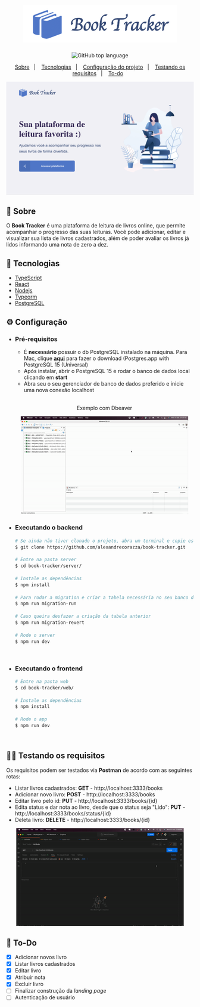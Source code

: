 <h1 align="center">
    <img alt="Letmeask" src=".github/logo.png" height="100px" />
</h1>

<p align="center">
  <img alt="GitHub top language" src="https://img.shields.io/github/languages/top/alexandrecorazza/book-tracker?style=flat-square"> 
</p>
<p align="center">
  <a href="#bookmark-sobre">Sobre</a>&nbsp;&nbsp;&nbsp;|&nbsp;&nbsp;&nbsp;
  <a href="#rocket-tecnologias">Tecnologias</a>&nbsp;&nbsp;&nbsp;|&nbsp;&nbsp;&nbsp;
  <a href="#%EF%B8%8F-configuração">Configuração do projeto</a>&nbsp;&nbsp;&nbsp;|&nbsp;&nbsp;&nbsp;
  <a href="#man_factory_worker-testando-os-requisitos">Testando os requisitos</a>&nbsp;&nbsp;&nbsp;|&nbsp;&nbsp;&nbsp;
  <a href="#pushpin-to-do">To-do</a>&nbsp;&nbsp;&nbsp;
</p>

<p align="center">
  <img alt="design do projeto" width="550px" src="./.github/cover.png" />
<p>

## :bookmark: Sobre

O **Book Tracker** é uma plataforma de leitura de livros online, que permite acompanhar o progresso das suas leituras. Você pode adicionar, editar e visualizar sua lista de livros cadastrados, além de poder avaliar os livros já lidos informando uma nota de zero a dez.

## :rocket: Tecnologias

- [TypeScript](https://www.typescriptlang.org/)
- [React](https://reactjs.org/)
- [Nodejs](https://nodejs.org/en/)
- [Typeorm](https://typeorm.io/)
- [PostgreSQL](https://www.postgresql.org/)


## ⚙️ Configuração

- ### **Pré-requisitos**

  - É **necessário** possuir o db PostgreSQL instalado na máquina. Para Mac, clique **[aqui](https://postgresapp.com/downloads.html)** para fazer o download (Postgres.app with PostgreSQL 15 (Universal)
  - Após instalar, abrir o PostgreSQL 15 e rodar o banco de dados local clicando em **start**
  - Abra seu o seu gerenciador de banco de dados preferido e inicie uma nova conexão localhost 

  <br/>
  <p align="center">
    <span>Exemplo com Dbeaver</span>
  </p>
  <p align="center">
    <img alt="configurando db" width="450px" src="./.github/db-setup.gif" />
  <p>
    
- ### Executando o backend

  ```bash
  # Se ainda não tiver clonado o projeto, abra um terminal e copie este repositório com o comando
  $ git clone https://github.com/alexandrecorazza/book-tracker.git

  # Entre na pasta server 
  $ cd book-tracker/server/

  # Instale as dependências
  $ npm install

  # Para rodar a migration e criar a tabela necessária no seu banco de dados local
  $ npm run migration-run

  # Caso queira desfazer a criação da tabela anterior
  $ npm run migration-revert

  # Rode o server
  $ npm run dev
  ```

<br>

- ### Executando o frontend

  ```bash
  # Entre na pasta web 
  $ cd book-tracker/web/

  # Instale as dependências
  $ npm install
    
  # Rode o app
  $ npm run dev
  ```

<br>

## :man_factory_worker: Testando os requisitos
Os requisitos podem ser testados via **Postman** de acordo com as seguintes rotas:
- Listar livros cadastrados: **GET** - http://localhost:3333/books
- Adicionar novo livro: **POST** - http://localhost:3333/books
- Editar livro pelo id: **PUT** - http://localhost:3333/books/{id}
- Edita status e dar nota ao livro, desde que o status seja "Lido": **PUT** - http://localhost:3333/books/status/{id}
- Deleta livro: **DELETE** - http://localhost:3333/books/{id}

<p align="center">
    <img alt="postman" width="450px" src="./.github/postman.gif" />
<p>

## :pushpin: To-Do

- [X] Adicionar novos livro
- [X] Listar livros cadastrados
- [X] Editar livro
- [X] Atribuir nota
- [X] Excluir livro
- [ ] Finalizar construção da *landing page*
- [ ] Autenticação de usuário
